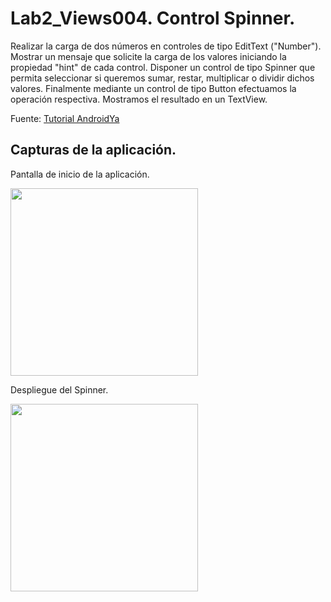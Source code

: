 # Lab2_Views004. Control Spinner.

Realizar la carga de dos números en controles de tipo EditText ("Number"). Mostrar un mensaje que solicite la carga de los valores iniciando la propiedad "hint" de cada control. Disponer un control de tipo Spinner que permita seleccionar si queremos sumar, restar, multiplicar o dividir dichos valores. Finalmente mediante un control de tipo Button efectuamos la operación respectiva. Mostramos el resultado en un TextView.

Fuente: [Tutorial AndroidYa](http://www.tutorialesprogramacionya.com/javaya/androidya/androidstudioya/detalleconcepto.php?codigo=6&inicio=0)

## Capturas de la aplicación.

Pantalla de inicio de la aplicación.

<img src="https://dl.dropboxusercontent.com/u/52992573/PGL/Lab2/Views/Lab2_Views004_1.png" width="300">

Despliegue del Spinner.

<img src="https://dl.dropboxusercontent.com/u/52992573/PGL/Lab2/Views/Lab2_Views004_2.png" width="300">
